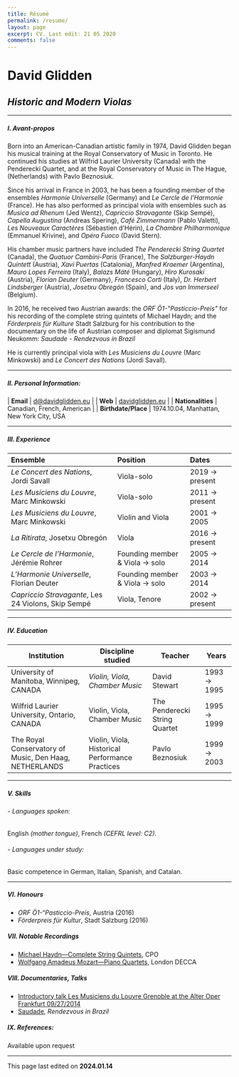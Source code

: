 ```yaml
---
title: Résumé
permalink: /resume/
layout: page
excerpt: CV. Last edit: 21 05 2020
comments: false
---
```


# David Glidden
## *Historic and Modern Violas*
***

##### I. Avant-propos  

Born into an American-Canadian artistic family in 1974, David Glidden began his musical training at the Royal Conservatory of Music in Toronto. He continued his studies at Wilfrid Laurier University (Canada) with the Penderecki Quartet, and at the Royal Conservatory of Music in The Hague, (Netherlands) with Pavlo Beznosiuk.

Since his arrival in France in 2003, he has been a founding member of the ensembles *Harmonie Universelle* (Germany) and *Le Cercle de l'Harmonie* (France). He has also performed as principal viola with ensembles such as *Musica ad Rhenum* (Jed Wentz), *Capriccio Stravagante* (Skip Sempé), *Capella Augustina* (Andreas Spering), *Café Zimmermann* (Pablo Valetti), *Les Nouveaux Caractères* (Sébastien d'Hérin), *La Chambre Philharmonique* (Emmanuel Krivine), and *Opéra Fuoco* (David Stern).

His chamber music partners have included *The Penderecki String Quartet* (Canada), the *Quatuor Cambini-Paris* (France), The *Salzburger-Haydn Quintett* (Austria), *Xavi Puertas* (Catalonia), *Manfred Kraemer* (Argentina), *Mauro Lopes Ferreira* (Italy), *Balazs Máté* (Hungary), *Hiro Kurosaki* (Austria), *Florian Deuter* (Germany), *Francesco Corti* (Italy), *Dr. Herbert Lindsberger* (Austria), *Josetxu Obregón* (Spain), and *Jos van Immerseel* (Belgium).

In 2016, he received two Austrian awards: the *ORF Ö1-"Pasticcio-Preis"* for his recording of the complete string quintets of Michael Haydn; and the *Förderpreis für Kulture* Stadt Salzburg for his contribution to the documentary on the life of Austrian composer and diplomat Sigismund Neukomm: *Saudade - Rendezvous in Brazil*

He is currently principal viola with *Les Musiciens du Louvre* (Marc Minkowski) and *Le Concert des Nations* (Jordi Savall).

***

##### II. Personal Information:

| **Email** | d@davidglidden.eu |
| **Web** | [davidglidden.eu](https://davidglidden.eu) |
| **Nationalities** | Canadian, French, American |
| **Birthdate/Place** | 1974.10.04, Manhattan, New York City, USA

***

##### III. Experience

|Ensemble  |Position  |Dates  |
|:--|:--|:--|
|*Le Concert des Nations*, Jordi Savall  |Viola-solo  |2019 → present  |
|*Les Musiciens du Louvre*, Marc Minkowski  |Viola-solo  |2011 → present  |
|*Les Musiciens du Louvre*, Marc Minkowski  |Violin and Viola  |2001 → 2005  |
|*La Ritirata*, Josetxu Obregón  |Viola  |2016 → present  |
|*Le Cercle de l’Harmonie*, Jérémie Rohrer  |Founding member & Viola → solo  |2005 → 2014  |
|*L’Harmonie Universelle*, Florian Deuter  |Founding member & Viola → solo  |2003 → 2014  |
|*Capriccio Stravagante*, Les 24 Violons, Skip Sempé |Viola, Tenore |2002 → present |


***

##### IV. Education

|Institution  |Discipline studied  |Teacher  |Years  |
|---   |---   |---   |---   |
|University of Manitoba, Winnipeg, CANADA |*Violin, Viola, Chamber Music* |David Stewart |1993 → 1995 |
|Wilfrid Laurier University, Ontario, CANADA |Violin, Viola, Chamber Music |The Penderecki String Quartet |1995 → 1999 |
|The Royal Conservatory of Music, Den Haag, NETHERLANDS |Violin, Viola, Historical Performance Practices |Pavlo Beznosiuk |1999 → 2003 |

***

##### V. Skills

###### - Languages spoken:
English *(mother tongue)*, French *(CEFRL level: C2)*.

###### - Languages under study:
Basic competence in German, Italian, Spanish, and Catalan.

***

##### VI. Honours

- *ORF Ö1-“Pasticcio-Preis*, Austria (2016)
- *Förderpreis für Kultur*, Stadt Salzburg (2016)

##### VII. Notable Recordings
- [Michael Haydn—Complete String Quintets](https://www.allmusic.com/album/michael-haydn-the-complete-string-quintets-mw0002821424), CPO
- [Wolfgang Amadeus Mozart—Piano Quartets](https://www.mozart225.com), London DECCA

##### VIII. Documentaries, Talks

- [Introductory talk Les Musiciens du Louvre Grenoble at the Alter Oper Frankfurt 09/27/2014](https://youtu.be/Ds713zR00sY?feature=shared)
- [Saudade](http://www.saudade.at/home/en/), *Rendezvous in Brazil*

##### IX. References:
Available upon request

***

This page last edited on **2024.01.14**
